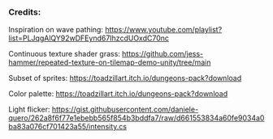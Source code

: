 ### Credits:
Inspiration on wave pathing:  https://www.youtube.com/playlist?list=PLJqgAlQY92wDFEynd67IhzcdUOxdC70nc

Continuous texture shader grass:                https://github.com/jess-hammer/repeated-texture-on-tilemap-demo-unity/tree/main

Subset of sprites:                              https://toadzillart.itch.io/dungeons-pack?download

Color palette:                                  https://toadzillart.itch.io/dungeons-pack?download

Light flicker:                                  https://gist.githubusercontent.com/daniele-quero/262a8f6f77e1ebebb565f854b3bddfa7/raw/d661553834a60fe9034a0ba83a076cf701423a55/intensity.cs
